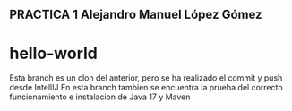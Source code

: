 ## PRACTICA 1 Alejandro Manuel López Gómez

# hello-world

Esta branch es un clon del anterior, pero se ha realizado el commit y push desde IntellIJ
En esta branch tambien se encuentra la prueba del correcto funcionamiento e
instalacion de Java 17 y Maven
